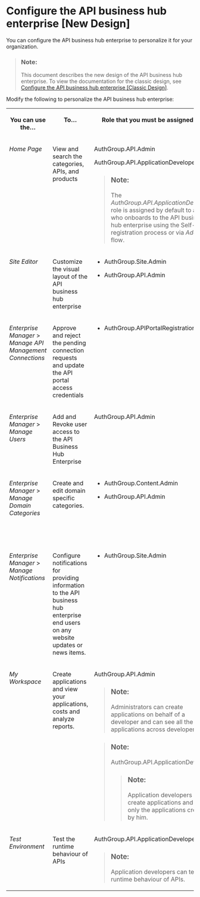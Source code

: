 <!-- loio54b4607902a446e39d8a6ba45ce63d6b -->

# Configure the API business hub enterprise \[New Design\]

You can configure the API business hub enterprise to personalize it for your organization.

> ### Note:  
> This document describes the new design of the API business hub enterprise. To view the documentation for the classic design, see [Configure the API business hub enterprise \[Classic Design\]](configure-the-api-business-hub-enterprise-classic-design-7b71b16.md).

Modify the following to personalize the API business hub enterprise:


<table>
<tr>
<th valign="top">

You can use the…

</th>
<th valign="top">

To…

</th>
<th valign="top">

Role that you must be assigned to…

</th>
<th valign="top">

For more information, see…

</th>
</tr>
<tr>
<td valign="top">

*Home Page* 

</td>
<td valign="top">

View and search the categories, APIs, and products

</td>
<td valign="top">

AuthGroup.API.Admin

AuthGroup.API.ApplicationDeveloper

> ### Note:  
> The *AuthGroup.API.ApplicationDeveloper* role is assigned by default to a user who onboards to the API business hub enterprise using the Self-registration process or via *Add User* flow.



</td>
<td valign="top">

[Register on API business hub enterprise](register-on-api-business-hub-enterprise-c85fafe.md) 

</td>
</tr>
<tr>
<td valign="top">

*Site Editor* 

</td>
<td valign="top">

Customize the visual layout of the API business hub enterprise

</td>
<td valign="top">

-   AuthGroup.Site.Admin

-   AuthGroup.API.Admin




</td>
<td valign="top">

[Customize the Visual Format of the API business hub enterprise](customize-the-visual-format-of-the-api-business-hub-enterprise-2eacd52.md) 

</td>
</tr>
<tr>
<td valign="top">

*Enterprise Manager* \> *Manage API Management Connections* 

</td>
<td valign="top">

Approve and reject the pending connection requests and update the API portal access credentials

</td>
<td valign="top">

-   AuthGroup.APIPortalRegistration




</td>
<td valign="top">

[Approve the Pending Connection Requests \[New Design\]](APIM-Initial-Setup/approve-the-pending-connection-requests-new-design-e296f80.md) 

</td>
</tr>
<tr>
<td valign="top">

*Enterprise Manager* \> *Manage Users* 

</td>
<td valign="top">

Add and Revoke user access to the API Business Hub Enterprise

</td>
<td valign="top">

AuthGroup.API.Admin

</td>
<td valign="top">

[Managing the Access Request of the Users \[New Design\]](managing-the-access-request-of-the-users-new-design-8b79ee8.md)

[Revoke Access \[New Design\]](revoke-access-new-design-ce609bb.md)

</td>
</tr>
<tr>
<td valign="top">

*Enterprise Manager* \> *Manage Domain Categories* 

</td>
<td valign="top">

Create and edit domain specific categories.

</td>
<td valign="top">

-   AuthGroup.Content.Admin

-   AuthGroup.API.Admin




</td>
<td valign="top">

[Manage Domain Categories \[New Design\]](manage-domain-categories-new-design-bd9691d.md)

Also, to add the *AuthGroup.Content.Admin* role, see the table in [Manage Domain Categories \[New Design\]](manage-domain-categories-new-design-bd9691d.md).

</td>
</tr>
<tr>
<td valign="top">

*Enterprise Manager* \> *Manage Notifications* 

</td>
<td valign="top">

Configure notifications for providing information to the API business hub enterprise end users on any website updates or news items.

</td>
<td valign="top">

-   AuthGroup.Site.Admin




</td>
<td valign="top">

[Manage Notifications \[New Design\]](manage-notifications-new-design-df32457.md) 

</td>
</tr>
<tr>
<td valign="top">

*My Workspace* 

</td>
<td valign="top">

Create applications and view your applications, costs and analyze reports.

</td>
<td valign="top">

AuthGroup.API.Admin

> ### Note:  
> Administrators can create applications on behalf of a developer and can see all the applications across developers.

> ### Note:  
> AuthGroup.API.ApplicationDeveloper
> 
> > ### Note:  
> > Application developers can create applications and see only the applications created by him.



</td>
<td valign="top">

[Create an Application \[New Design\]](create-an-application-new-design-a501a6d.md) 

</td>
</tr>
<tr>
<td valign="top">

*Test Environment* 

</td>
<td valign="top">

Test the runtime behaviour of APIs

</td>
<td valign="top">

AuthGroup.API.ApplicationDeveloper

> ### Note:  
> Application developers can test the runtime behaviour of APIs.



</td>
<td valign="top">

[Test Runtime Behavior of APIs \[New Design\]](test-runtime-behavior-of-apis-new-design-15c7d52.md) 

</td>
</tr>
</table>

